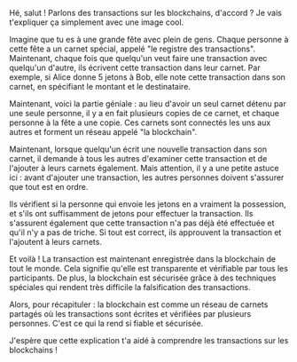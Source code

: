 Hé, salut ! Parlons des transactions sur les blockchains, d'accord ? Je vais t'expliquer ça simplement avec une image cool.

Imagine que tu es à une grande fête avec plein de gens. Chaque personne à cette fête a un carnet spécial, appelé "le registre des transactions". Maintenant, chaque fois que quelqu'un veut faire une transaction avec quelqu'un d'autre, ils écrivent cette transaction dans leur carnet. Par exemple, si Alice donne 5 jetons à Bob, elle note cette transaction dans son carnet, en spécifiant le montant et le destinataire.

Maintenant, voici la partie géniale : au lieu d'avoir un seul carnet détenu par une seule personne, il y a en fait plusieurs copies de ce carnet, et chaque personne à la fête a une copie. Ces carnets sont connectés les uns aux autres et forment un réseau appelé "la blockchain".

Maintenant, lorsque quelqu'un écrit une nouvelle transaction dans son carnet, il demande à tous les autres d'examiner cette transaction et de l'ajouter à leurs carnets également. Mais attention, il y a une petite astuce ici : avant d'ajouter une transaction, les autres personnes doivent s'assurer que tout est en ordre.

Ils vérifient si la personne qui envoie les jetons en a vraiment la possession, et s'ils ont suffisamment de jetons pour effectuer la transaction. Ils s'assurent également que cette transaction n'a pas déjà été effectuée et qu'il n'y a pas de triche. Si tout est correct, ils approuvent la transaction et l'ajoutent à leurs carnets.

Et voilà ! La transaction est maintenant enregistrée dans la blockchain de tout le monde. Cela signifie qu'elle est transparente et vérifiable par tous les participants. De plus, la blockchain est sécurisée grâce à des techniques spéciales qui rendent très difficile la falsification des transactions.

Alors, pour récapituler : la blockchain est comme un réseau de carnets partagés où les transactions sont écrites et vérifiées par plusieurs personnes. C'est ce qui la rend si fiable et sécurisée.

J'espère que cette explication t'a aidé à comprendre les transactions sur les blockchains !
